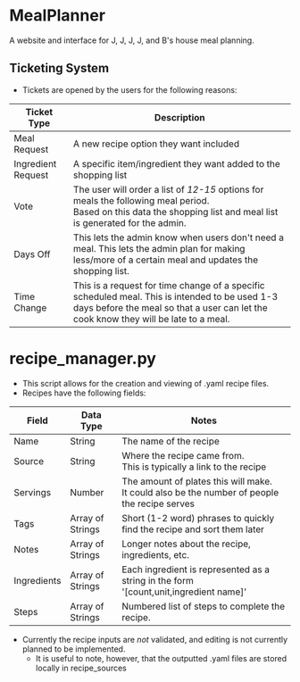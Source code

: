 # MealPlanner
A website and interface for J, J, J, J, and B's house meal planning.

## Ticketing System
- Tickets are opened by the users for the following reasons:

| Ticket Type        | Description                                                                                                                                                                            |
|--------------------|----------------------------------------------------------------------------------------------------------------------------------------------------------------------------------------|
| Meal Request       | A new recipe option they want included                                                                                                                                                 |
| Ingredient Request | A specific item/ingredient they want added to the shopping list                                                                                                                        |
| Vote               | The user will order a list of *12-15* options for meals the following meal period.<br/>Based on this data the shopping list and meal list is generated for the admin.                  |
| Days Off           | This lets the admin know when users don't need a meal. This lets the admin plan for making less/more of a certain meal and updates the shopping list.                                  |
| Time Change        | This is a request for time change of a specific scheduled meal. This is intended to be used 1-3 days before the meal so that a user can let the cook know they will be late to a meal. |


# recipe_manager.py
- This script allows for the creation and viewing of .yaml recipe files.
- Recipes have the following fields:

| Field       | Data Type        | Notes                                                                                            |
|-------------|------------------|--------------------------------------------------------------------------------------------------|
| Name        | String           | The name of the recipe                                                                           |
| Source      | String           | Where the recipe came from.<br/>This is typically a link to the recipe                           |
| Servings    | Number           | The amount of plates this will make.<br/>It could also be the number of people the recipe serves |
| Tags        | Array of Strings | Short (1-2 word) phrases to quickly find the recipe and sort them later                          |
| Notes       | Array of Strings | Longer notes about the recipe, ingredients, etc.                                                 |
| Ingredients | Array of Strings | Each ingredient is represented as a string in the form  '[count,unit,ingredient name]'           |
| Steps       | Array of Strings | Numbered list of steps to complete the recipe.                                                   |

- Currently the recipe inputs are _not_ validated, and editing is not currently planned to be implemented.
  - It is useful to note, however, that the outputted .yaml files are stored locally in recipe_sources
